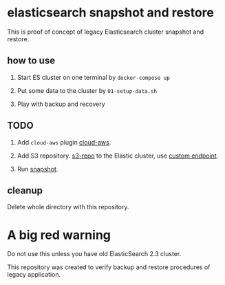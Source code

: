 
# elasticsearch snapshot and restore

This is proof of concept of legacy Elasticsearch cluster 
snapshot and restore.


## how to use

1. Start ES cluster on one terminal  by `docker-compose up`

2. Put some data to the cluster by `01-setup-data.sh`

3. Play with backup and recovery

## TODO

1. Add `cloud-aws` plugin [cloud-aws].

2. Add S3 repository. [s3-repo] to the Elastic cluster, use [custom endpoint][s3-repo-endpoint].

3. Run [snapshot].

## cleanup

Delete whole directory with this repository.
   

# A big red warning

Do not use this unless you have old ElasticSearch 2.3 cluster. 

This repository was created to verify backup and restore 
procedures of legacy application.



[cloud-aws]: https://www.elastic.co/guide/en/elasticsearch/plugins/2.3/cloud-aws.html#cloud-aws-install

[s3-repo]:  https://www.elastic.co/guide/en/elasticsearch/plugins/2.3/cloud-aws-repository.html#cloud-aws-repository

[s3-repo-endpoint]: https://www.elastic.co/guide/en/elasticsearch/plugins/2.3/cloud-aws-repository.html#cloud-aws-repository-endpoint

[snapshot]: https://www.elastic.co/guide/en/elasticsearch/reference/2.3/modules-snapshots.html#_snapshot
